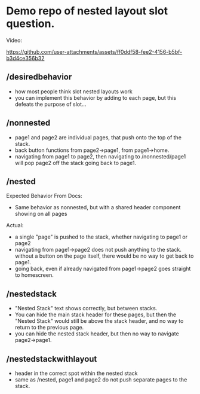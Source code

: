 # Demo repo of nested layout slot question.

Video:


https://github.com/user-attachments/assets/ff0ddf58-fee2-4156-b5bf-b3d4ce356b32



## /desiredbehavior

- how most people think slot nested layouts work
- you can implement this behavior by adding to each page, but this defeats the purpose of slot...

## /nonnested

- page1 and page2 are individual pages, that push onto the top of the stack.
- back button functions from page2->page1, from page1->home.
- navigating from page1 to page2, then navigating to /nonnested/page1 will pop page2 off the stack going back to page1.

## /nested

Expected Behavior From Docs:

- Same behavior as nonnested, but with a shared header component showing on all pages

Actual:

- a single "page" is pushed to the stack, whether navigating to page1 or page2
- navigating from page1->page2 does not push anything to the stack. without a button on the page itself, there would be no way to get back to page1.
- going back, even if already navigated from page1->page2 goes straight to homescreen.

## /nestedstack

- "Nested Stack" text shows correctly, but between stacks.
- You can hide the main stack header for these pages, but then the "Nested Stack" would still be above the stack header, and no way to return to the previous page.
- you can hide the nested stack header, but then no way to navigate page2->page1.

## /nestedstackwithlayout

- header in the correct spot within the nested stack
- same as /nested, page1 and page2 do not push separate pages to the stack.
